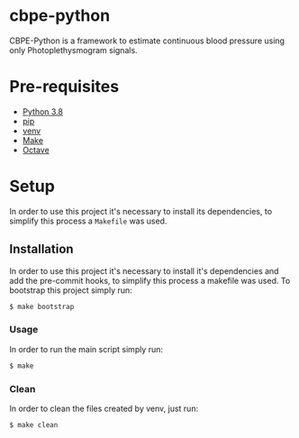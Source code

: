 # cbpe-python

CBPE-Python is a framework to estimate continuous blood pressure using only
Photoplethysmogram signals.

# Pre-requisites

- [Python 3.8](https://www.python.org/downloads/release/python-380/)
- [pip](https://pip.pypa.io/en/stable/installing/)
- [venv](https://docs.python.org/3/library/venv.html)
- [Make](https://www.gnu.org/software/make/)
- [Octave](https://wiki.octave.org/Octave_for_GNU/Linux#Distribution_independent)

# Setup

In order to use this project it's necessary to install its dependencies, to simplify this process a `Makefile` was used.

## Installation

In order to use this project it's necessary to install it's dependencies and add the pre-commit hooks, to simplify this process a makefile was used. To bootstrap this project simply run:

```bash
$ make bootstrap
```

### Usage

In order to run the main script simply run:

```bash
$ make
```

### Clean

In order to clean the files created by venv, just run:

```bash
$ make clean
```